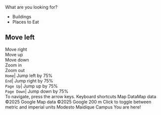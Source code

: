What are you looking for?
  * Buildings
  * Places to Eat


Move left  
---  
Move right  
Move up  
Move down  
Zoom in  
Zoom out  
`Home`| Jump left by 75%  
`End`| Jump right by 75%  
`Page Up`| Jump up by 75%  
`Page Down`| Jump down by 75%  
To navigate, press the arrow keys.
Keyboard shortcuts
Map DataMap data ©2025 Google
Map data ©2025 Google
200 m 
Click to toggle between metric and imperial units
Modesto Maidique Campus
You are here!
